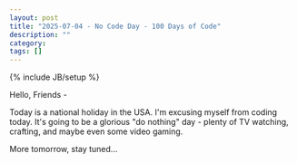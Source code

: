```yaml
---
layout: post
title: "2025-07-04 - No Code Day - 100 Days of Code"
description: ""
category: 
tags: []
---
```

{% include JB/setup %}

Hello, Friends -

Today is a national holiday in the USA. I'm excusing myself from coding today. It's going to be a glorious "do nothing" day - plenty of TV watching, crafting, and maybe even some video gaming. 

More tomorrow, stay tuned...